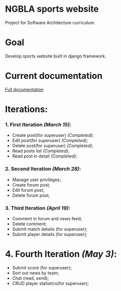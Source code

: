 # NGBLA sports website

Project for Software Architecture curriculum.

Goal
=================
Develop sports website built in django framework.

Current documentation
=================
[Full documentation](https://github.com/malukasrokas/sports-site/blob/master/docs/documentation.pdf)

Iterations:
=================
### 1. First Iteration *(March 15)*:
* Create post(for superuser) *(Completed)*;
* Edit post(for superuser) *(Completed)*;
* Delete post(for superuser) *(Completed)*;
* Read posts list *(Completed)*;
* Read post in detail *(Completed)*;

### 2. Second Iteration *(March 28)*: 
* Manage user privileges;
* Create forum post;
* Edit forum post;
* Delete forum post;

### 3. Third Iteration *(April 19)*:
* Comment in forum and news feed;
* Delete comment;
* Submit match details (for superuser);
* Submit player details (for superuser);

# 4. Fourth Iteration *(May 3)*:
* Submit score (for superuser);
* Sort out news by team;
* Chat (read, send);
* CRUD player statistics(for superuser);
